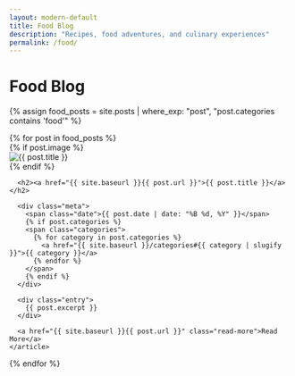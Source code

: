 ```yaml
---
layout: modern-default
title: Food Blog
description: "Recipes, food adventures, and culinary experiences"
permalink: /food/
---
```


# Food Blog

{% assign food_posts = site.posts | where_exp: "post", "post.categories contains 'food'" %}

<div class="posts">
  {% for post in food_posts %}
    <article class="post">
      {% if post.image %}
      <div class="post-image">
        <img src="{{ site.baseurl }}/{{ post.image }}" alt="{{ post.title }}">
      </div>
      {% endif %}

      <h2><a href="{{ site.baseurl }}{{ post.url }}">{{ post.title }}</a></h2>
      
      <div class="meta">
        <span class="date">{{ post.date | date: "%B %d, %Y" }}</span>
        {% if post.categories %}
        <span class="categories">
          {% for category in post.categories %}
            <a href="{{ site.baseurl }}/categories#{{ category | slugify }}">{{ category }}</a>
          {% endfor %}
        </span>
        {% endif %}
      </div>

      <div class="entry">
        {{ post.excerpt }}
      </div>

      <a href="{{ site.baseurl }}{{ post.url }}" class="read-more">Read More</a>
    </article>
  {% endfor %}
</div>
